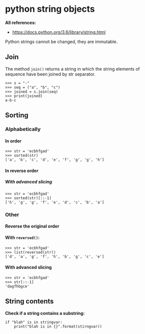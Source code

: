 # python string objects

**All references:**
- https://docs.python.org/3.6/library/string.html

Python strings cannot be changed, they are immutable.


## Join

The method `join()` returns a string in which the string elements of sequence have been joined by
str separator.

~~~~
>>> s = "-"
>>> seq = ("a", "b", "c")
>>> joined = s.join(seq)
>>> print(joined)
a-b-c
~~~~



## Sorting

### Alphabetically

#### In order

~~~~
>>> str = 'ecbhfgad'
>>> sorted(str)
['a', 'b', 'c', 'd', 'e', 'f', 'g', 'g', 'h']
~~~~


#### In reverse order 


##### With advanced slicing

~~~~
>>> str = 'ecbhfgad'
>>> sorted(str)[::-1]
['h', 'g', 'g', 'f', 'e', 'd', 'c', 'b', 'a']
~~~~

### Other

#### Reverse the original order

#### With `reversed()`:

~~~~
>>> str = 'ecbhfgad'
>>> list(reversed(str))
['d', 'a', 'g', 'f', 'h', 'b', 'g', 'c', 'e']
~~~~


#### With advanced slicing

~~~~
>>> str = 'ecbhfgad'
>>> str[::-1]
'dagfhbgce'
~~~~



## String contents

**Check if a string contains a substring:**

~~~~
if "blah" is in stringvar:
    print("blah is in {}".format(stirngvar))
~~~~
